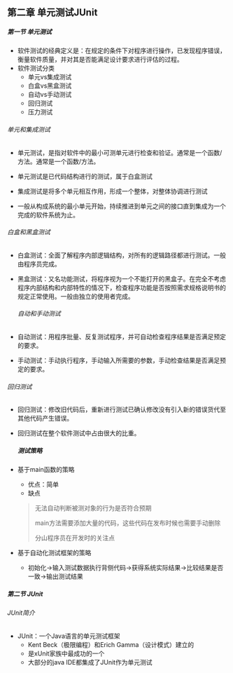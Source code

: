 ## 第二章 单元测试JUnit

##### 第一节 单元测试

* 软件测试的经典定义是：在规定的条件下对程序进行操作，已发现程序错误，衡量软件质量，并对其是否能满足设计要求进行评估的过程。
* 软件测试分类
  * 单元vs集成测试
  * 白盒vs黑盒测试
  * 自动vs手动测试
  * 回归测试
  * 压力测试

###### 单元和集成测试

* 单元测试，是指对软件中的最小可测单元进行检查和验证。通常是一个函数/方法。通常是一个函数/方法。

* 单元测试是已代码结构进行的测试，属于白盒测试

* 集成测试是将多个单元相互作用，形成一个整体，对整体协调进行测试

* 一般从构成系统的最小单元开始，持续推进到单元之间的接口直到集成为一个完成的软件系统为止。

###### 白盒和黑盒测试

* 白盒测试：全面了解程序内部逻辑结构，对所有的逻辑路径都进行测试。一般由程序员完成。

* 黑盒测试：又名功能测试，将程序视为一个不能打开的黑盒子。在完全不考虑程序内部结构和内部特性的情况下，检查程序功能是否按照需求规格说明书的规定正常使用。一般由独立的使用者完成。

  ###### 自动和手动测试

* 自动测试：用程序批量、反复测试程序，并可自动检查程序结果是否满足预定的要求。

* 手动测试：手动执行程序，手动输入所需要的参数，手动检查结果是否满足预定的要求。

###### 回归测试

* 回归测试：修改旧代码后，重新进行测试已确认修改没有引入新的错误货代至其他代码产生错误。

* 回归测试在整个软件测试中占由很大的比重。

  ##### 测试策略

* 基于main函数的策略

  * 优点：简单
  * 缺点
  >无法自动判断被测对象的行为是否符合预期
  >
  >main方法需要添加大量的代码，这些代码在发布时候也需要手动删除
  >
  >分山程序员在开发时的关注点
  
* 基于自动化测试框架的策略

  * 初始化->输入测试数据执行背侧代码->获得系统实际结果->比较结果是否一致->输出测试结果

##### 第二节 JUnit

###### JUnit简介

* JUnit：一个Java语言的单元测试框架
  * Kent Beck（极限编程）和Erich Gamma（设计模式）建立的
  * 是xUnit家族中最成功的一个
  * 大部分的java IDE都集成了JUnit作为单元测试
